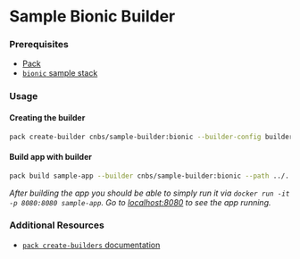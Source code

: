 # Sample Bionic Builder

### Prerequisites
* [Pack](https://buildpacks.io/docs/install-pack/)
* [`bionic` sample stack](../../stacks/)

### Usage

#### Creating the builder

```bash
pack create-builder cnbs/sample-builder:bionic --builder-config builder.toml
```

#### Build app with builder

```bash
pack build sample-app --builder cnbs/sample-builder:bionic --path ../../apps/java-maven/
```

_After building the app you should be able to simply run it via `docker run -it -p 8080:8080 sample-app`.
Go to [localhost:8080](http://localhost:8080) to see the app running._

### Additional Resources

* [`pack create-builders` documentation](https://buildpacks.io/docs/using-pack/working-with-builders/)